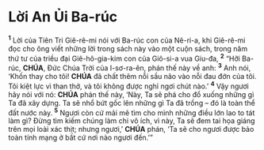 # Lời An Ủi Ba-rúc
<sup><b>1</b></sup> Lời của Tiên Tri Giê-rê-mi nói với Ba-rúc con của Nê-ri-a, khi Giê-rê-mi đọc cho ông viết những lời trong sách này vào một cuộn sách, trong năm thứ tư của triều đại Giê-hô-gia-kim con của Giô-si-a vua Giu-đa, <sup><b>2</b></sup> “Hỡi Ba-rúc, **CHÚA**, Đức Chúa Trời của I-sơ-ra-ên, phán thế này về anh: <sup><b>3</b></sup> Anh nói, ‘Khốn thay cho tôi! **CHÚA** đã chất thêm nỗi sầu não vào nỗi đau đớn của tôi. Tôi kiệt lực vì than thở, và tôi không được nghỉ ngơi chút nào.’ <sup><b>4</b></sup> Vậy ngươi hãy nói với nó: **CHÚA** phán thế này, ‘Này, Ta sẽ phá cho đổ xuống những gì Ta đã xây dựng. Ta sẽ nhổ bứt gốc lên những gì Ta đã trồng – đó là toàn thể đất nước này. <sup><b>5</b></sup> Ngươi còn cứ mải mê tìm cho mình những điều lớn lao to tát làm gì? Đừng tìm kiếm chúng làm chi vô ích, vì này, Ta sẽ đem tai họa giáng trên mọi loài xác thịt; nhưng ngươi,’ **CHÚA** phán, ‘Ta sẽ cho ngươi được bảo toàn tính mạng ở bất cứ nơi nào ngươi đến.’”